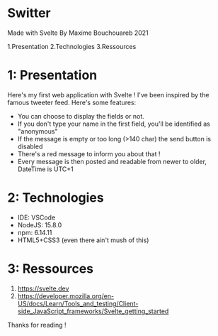 # Switter
Made with Svelte
By Maxime Bouchouareb
2021

1.Presentation
2.Technologies
3.Ressources

# 1: Presentation

Here's my first web application with Svelte !
I've been inspired by the famous tweeter feed.
Here's some features:
- You can choose to display the fields or not.
- If you don't type your name in the first field, you'll be identified as "anonymous"
- If the message is empty or too long (>140 char) the send button is disabled
- There's a red message to inform you about that !
- Every message is then posted and readable from newer to older, DateTime is UTC+1

# 2: Technologies

- IDE: VSCode
- NodeJS: 15.8.0
- npm: 6.14.11
- HTML5+CSS3 (even there ain't mush of this)

# 3: Ressources

1. https://svelte.dev
2. https://developer.mozilla.org/en-US/docs/Learn/Tools_and_testing/Client-side_JavaScript_frameworks/Svelte_getting_started

Thanks for reading !
